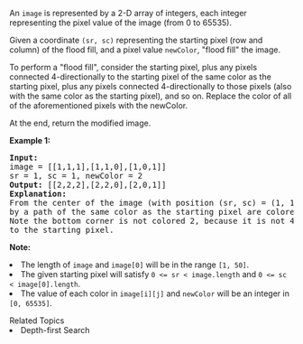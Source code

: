 <p>
An <code>image</code> is represented by a 2-D array of integers, each integer representing the pixel value of the image (from 0 to 65535).
</p><p>
Given a coordinate <code>(sr, sc)</code> representing the starting pixel (row and column) of the flood fill, and a pixel value <code>newColor</code>, "flood fill" the image.
</p><p>
To perform a "flood fill", consider the starting pixel, plus any pixels connected 4-directionally to the starting pixel of the same color as the starting pixel, plus any pixels connected 4-directionally to those pixels (also with the same color as the starting pixel), and so on.  Replace the color of all of the aforementioned pixels with the newColor.
</p><p>
At the end, return the modified image.
</p>
<p><b>Example 1:</b><br />
<pre>
<b>Input:</b> 
image = [[1,1,1],[1,1,0],[1,0,1]]
sr = 1, sc = 1, newColor = 2
<b>Output:</b> [[2,2,2],[2,2,0],[2,0,1]]
<b>Explanation:</b> 
From the center of the image (with position (sr, sc) = (1, 1)), all pixels connected 
by a path of the same color as the starting pixel are colored with the new color.
Note the bottom corner is not colored 2, because it is not 4-directionally connected
to the starting pixel.
</pre>
</p>

<p><b>Note:</b>
<li>The length of <code>image</code> and <code>image[0]</code> will be in the range <code>[1, 50]</code>.</li>
<li>The given starting pixel will satisfy <code>0 <= sr < image.length</code> and <code>0 <= sc < image[0].length</code>.</li>
<li>The value of each color in <code>image[i][j]</code> and <code>newColor</code> will be an integer in <code>[0, 65535]</code>.</li>
</p><div><div>Related Topics</div><div><li>Depth-first Search</li></div></div>